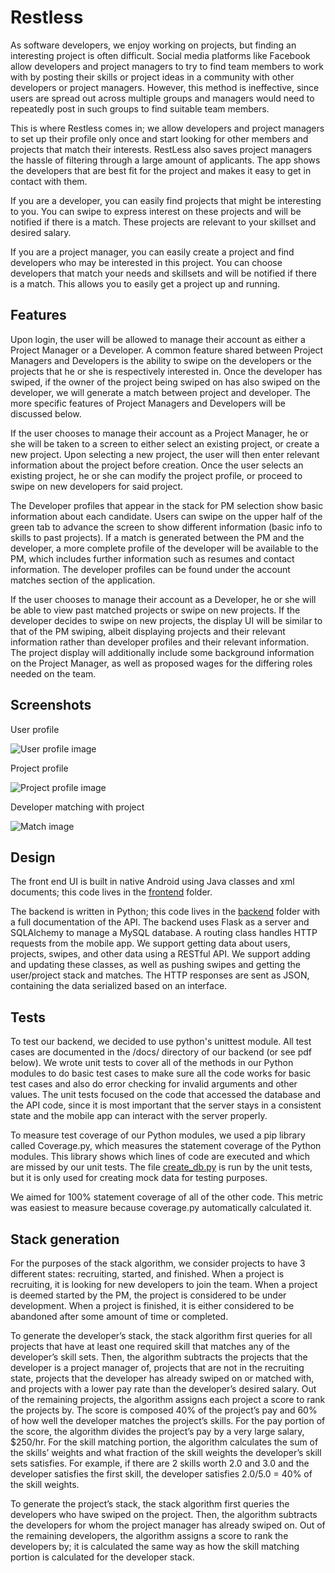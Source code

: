 # Restless

As software developers, we enjoy working on projects, but finding an interesting project is often difficult. Social media platforms like Facebook allow developers and project managers to try to find team members to work with by posting their skills or project ideas in a community with other developers or project managers. However, this method is ineffective, since users are spread out across multiple groups and managers would need to repeatedly post in such groups to find suitable team members.

This is where Restless comes in; we allow developers and project managers to set up their profile only once and start looking for other members and projects that match their interests. RestLess also saves project managers the hassle of filtering through a large amount of applicants. The app shows the developers that are best fit for the project and makes it easy to get in contact with them.

If you are a developer, you can easily find projects that might be interesting to you. You can swipe to express interest on these projects and will be notified if there is a match. These projects are relevant to your skillset and desired salary.

If you are a project manager, you can easily create a project and find developers who may be interested in this project. You can choose developers that match your needs and skillsets and will be notified if there is a match. This allows you to easily get a project up and running.

## Features

Upon login, the user will be allowed to manage their account as either a Project Manager or a Developer. A common feature shared between Project Managers and Developers is the ability to swipe on the developers or the projects that he or she is respectively interested in. Once the developer has swiped, if the owner of the project being swiped on has also swiped on the developer, we will generate a match between project and developer. The more specific features of Project Managers and Developers will be discussed below.

If the user chooses to manage their account as a Project Manager, he or she will be taken to a screen to either select an existing project, or create a new project. Upon selecting a new project, the user will then enter relevant information about the project before creation. Once the user selects an existing project, he or she can modify the project profile, or proceed to swipe on new developers for said project. 

The Developer profiles that appear in the stack for PM selection show basic information about each candidate. Users can swipe on the upper half of the green tab to advance the screen to show different information (basic info to skills to past projects). If a match is generated between the PM and the developer, a more complete profile of the developer will be available to the PM, which includes further information such as resumes and contact information. The developer profiles can be found under the account matches section of the application. 

If the user chooses to manage their account as a Developer, he or she will be able to view past matched projects or swipe on new projects. If the developer decides to swipe on new projects, the display UI will be similar to that of the PM swiping, albeit displaying projects and their relevant information rather than developer profiles and their relevant information. The project display will additionally include some background information on the Project Manager, as well as proposed wages for the differing roles needed on the team. 

## Screenshots

User profile

![User profile image](https://github.com/m1c0l/restless/blob/master/screenshots/user.png?raw=true)

Project profile

![Project profile image](https://github.com/m1c0l/restless/blob/master/screenshots/project.png?raw=true)

Developer matching with project

![Match image](https://github.com/m1c0l/restless/blob/master/screenshots/match.png?raw=true)

## Design

The front end UI is built in native Android using Java classes and xml documents; this code lives in the [frontend](frontend) folder.

The backend is written in Python; this code lives in the [backend](backend) folder with a full documentation of the API. The backend uses Flask as a server and SQLAlchemy to manage a MySQL database. A routing class handles HTTP requests from the mobile app. We support getting data about users, projects, swipes, and other data using a RESTful API. We support adding and updating these classes, as well as pushing swipes and getting the user/project stack and matches. The HTTP responses are sent as JSON, containing the data serialized based on an interface.

## Tests

To test our backend, we decided to use python's unittest module. All test cases are documented in the /docs/ directory of our backend (or see pdf below). We wrote unit tests to cover all of the methods in our Python modules to do basic test cases to make sure all the code works for basic test cases and also do error checking for invalid arguments and other values. The unit tests focused on the code that accessed the database and the API code, since it is most important that the server stays in a consistent state and the mobile app can interact with the server properly.

To measure test coverage of our Python modules, we used a pip library called Coverage.py, which measures the statement coverage of the Python modules. This library shows which lines of code are executed and which are missed by our unit tests. The file [create_db.py](backend/database/create_db.py) is run by the unit tests, but it is only used for creating mock data for testing purposes. 

We aimed for 100% statement coverage of all of the other code. This metric was easiest to measure because coverage.py automatically calculated it.

## Stack generation

For the purposes of the stack algorithm, we consider projects to have 3 different states: recruiting, started, and finished. When a project is recruiting, it is looking for new developers to join the team.  When a project is deemed started by the PM, the project is considered to be under development. When a project is finished, it is either considered to be abandoned after some amount of time or completed.

To generate the developer’s stack, the stack algorithm first queries for all projects that have at least one required skill that matches any of the developer’s skill sets. Then, the algorithm subtracts the projects that the developer is a project manager of, projects that are not in the recruiting state, projects that the developer has already swiped on or matched with, and projects with a lower pay rate than the developer’s desired salary. Out of the remaining projects, the algorithm assigns each project a score to rank the projects by. The score is composed 40% of the project’s pay and 60% of how well the developer matches the project’s skills. For the pay portion of the score, the algorithm divides the project’s pay by a very large salary, $250/hr. For the skill matching portion, the algorithm calculates the sum of the skills’ weights and what fraction of the skill weights the developer’s skill sets satisfies. For example, if there are 2 skills worth 2.0 and 3.0 and the developer satisfies the first skill, the developer satisfies 2.0/5.0 = 40% of the skill weights.

To generate the project’s stack, the stack algorithm first queries the developers who have swiped on the project. Then, the algorithm subtracts the developers for whom the project manager has already swiped on. Out of the remaining developers, the algorithm assigns a score to rank the developers by; it is calculated the same way as how the skill matching portion is calculated for the developer stack.
